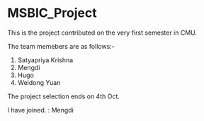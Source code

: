 # MSBIC_Project
This is the project contributed on the very first semester in CMU.

The team memebers are as follows:-
1. Satyapriya Krishna
2. Mengdi 
3. Hugo 
4. Weidong Yuan

The project selection ends on 4th Oct.

I have joined. : Mengdi
